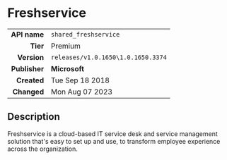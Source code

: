 # Freshservice
| | |
|-:|-|
|**API name**|`shared_freshservice`|
|**Tier**|Premium|
|**Version**|`releases/v1.0.1650\1.0.1650.3374`|
|**Publisher**|**Microsoft**|
|**Created**|Tue Sep 18 2018|
|**Changed**|Mon Aug 07 2023|

## Description
Freshservice is a cloud-based IT service desk and service management solution that's easy to set up and use, to transform employee experience across the organization.
